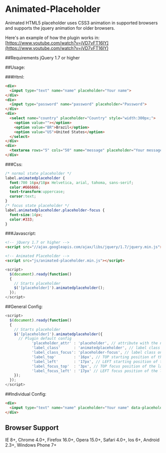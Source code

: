 # Animated-Placeholder
Animated HTML5 placeholder uses CSS3 animation in supported browsers and supports the jquery animation for older browsers.

Here's an example of how the plugin works in:
[https://www.youtube.com/watch?v=jVD7vFT16IY](https://www.youtube.com/watch?v=jVD7vFT16IY)

##Requirements
jQuery 1.7 or higher

##Usage:

###Html:
```html
<div>
  <input type="text" name="name" placeholder="Your name">
</div>
<div>
  <input type="password" name="password" placeholder="Password">
</div>
<div>
  <select name="country" placeholder="Country" style="width:300px;">
    <option value=""></option>
    <option value="BR">Brazil</option>
    <option value="US">United States</option>
  </select>
</div>
<div>
  <textarea rows="5" cols="50" name="message" placeholder="Your message"></textarea>
</div>
```

###Css:
```css
/* normal state placeholder */
label.animatedplaceholder {
  font:700 16px/18px Helvetica, arial, tahoma, sans-serif;
  color:#666666;
  text-transform:uppercase;
  cursor:text;
}
/* focus state placeholder */
label.animatedplaceholder.placeholder-focus {
  font-size:14px;
  color:#333;
}
```

###Javascript:
```html
<!-- jQuery 1.7 or higher -->
<script src="//ajax.googleapis.com/ajax/libs/jquery/1.7/jquery.min.js"></script>

<!-- Animated Placeholder -->
<script src="js/animated-placeholder.min.js"></script>
```
```javascript
<script>
  $(document).ready(function()
  {
    // Starts placeholder
    $('[placeholder]').animatedplaceholder();
  });
</script>
```

##General Config:

```javascript
<script>
  $(document).ready(function()
  {
    // Starts placeholder
    $('[placeholder]').animatedplaceholder({
      // Plugin default config
			'placeholder_attr' : 'placeholder', // attribute with the name for the label
			'label_class'      : 'animatedplaceholder', // label class
			'label_class_focus': 'placeholder-focus', // label class on focus
			'label_top'        : '16px', // TOP starting position of the label
			'label_left'       : '17px', // LEFT starting position of the label
			'label_focus_top'  : '3px', // TOP focus position of the label
			'label_focus_left' : '17px' // LEFT focus position of the label
    });
  });
</script>
```

##Individual Config:

```html
<div>
  <input type="text" name="name" placeholder="Your name" data-placeholder-top="16px" data-placeholder-left="17px" data-placeholder-focus-top="3px" data-placeholder-focus-left="17px">
</div>
```

## Browser Support
IE 8+, Chrome 4.0+, Firefox 16.0+, Opera 15.0+, Safari 4.0+, Ios 6+, Android 2.3+, Windows Phone 7+


